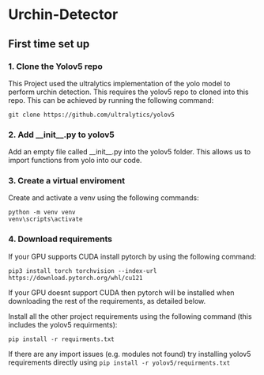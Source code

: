 # Urchin-Detector

## First time set up

### 1. Clone the Yolov5 repo
This Project used the ultralytics implementation of the yolo model to perform urchin detection. This requires the yolov5 repo to cloned into this repo. This can be achieved by running the following command:

```
git clone https://github.com/ultralytics/yolov5
```
### 2. Add \_\_init\_\_.py to yolov5
Add an empty file called \_\_init\_\_.py into the yolov5 folder. This allows us to import functions from yolo into our code.

### 3. Create a virtual enviroment
Create and activate a venv using the following commands:
```
python -m venv venv
venv\scripts\activate
```

### 4. Download requirements
If your GPU supports CUDA install pytorch by using the following command:
```
pip3 install torch torchvision --index-url https://download.pytorch.org/whl/cu121
```
If your GPU doesnt support CUDA then pytorch will be installed when downloading the rest of the requirements, as detailed below. 

Install all the other project requirements using the following command (this includes the yolov5 requirments):
```
pip install -r requirments.txt
```
If there are any import issues (e.g. modules not found) try installing yolov5 requirements directly using ```pip install -r yolov5/requirments.txt```